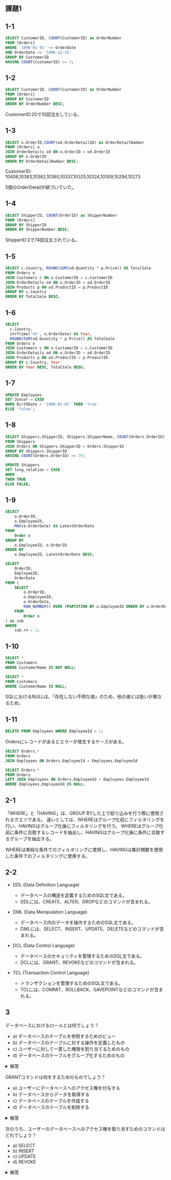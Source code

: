 ## 課題1

## 1-1
````sql
SELECT CustomerID, COUNT(CustomerID) as OrderNumber
FROM [Orders]
WHERE '1996-01-01' <= OrderDate
AND OrderDate <= '1996-12-31'
GROUP BY CustomerID
HAVING COUNT(CustomerID) >= 3;
````

## 1-2
````sql
SELECT CustomerID, COUNT(CustomerID) as OrderNumber
FROM [Orders]
GROUP BY CustomerID
ORDER BY OrderNumber DESC;
````

CustomerID:20で10回注文している。

## 1-3
````sql
SELECT o.OrderID,COUNT(od.OrderDetailID) as OrderDetailNumber
FROM [Orders] o
JOIN OrderDetails od ON o.OrderID = od.OrderID
GROUP BY o.OrderID
ORDER BY OrderDetailNumber DESC;
````

CustomerID: 10406,10393,10382,10360,10337,10325,10324,10309,10294,10273

5個のOrderDetailが紐づいていた。

## 1-4
````sql
SELECT ShipperID, COUNT(OrderID) as ShipperNumber
FROM [Orders]
GROUP BY ShipperID
ORDER BY ShipperNumber DESC;
````
ShipperID:2で74回注文されている。

## 1-5
````sql
SELECT c.Country, ROUND(SUM(od.Quantity * p.Price)) AS TotalSale
FROM Orders o
JOIN Customers c ON o.CustomerID = c.CustomerID
JOIN OrderDetails od ON o.OrderID = od.OrderID
JOIN Products p ON od.ProductID = p.ProductID
GROUP BY c.Country
ORDER BY TotalSale DESC;
````

## 1-6
````sql
SELECT
  c.Country,
  strftime('%Y', o.OrderDate) AS Year,
  ROUND(SUM(od.Quantity * p.Price)) AS TotalSale
FROM Orders o
JOIN Customers c ON o.CustomerID = c.CustomerID
JOIN OrderDetails od ON o.OrderID = od.OrderID
JOIN Products p ON od.ProductID = p.ProductID
GROUP BY c.Country, Year
ORDER BY Year DESC, TotalSale DESC;
````

## 1-7
````sql
UPDATE Employees
SET Junior = CASE
WHEN BirthDate > '1960-01-01' THEN 'true'
ELSE 'false';
````

## 1-8
````sql
SELECT Shippers.ShipperID, Shippers.ShipperName, COUNT(Orders.OrderID) AS NumberOfOrders
FROM Shippers
JOIN Orders ON Shippers.ShipperID = Orders.ShipperID
GROUP BY Shippers.ShipperID
HAVING COUNT(Orders.OrderID) >= 70;
````

````sql
UPDATE Shippers
SET long_relation = CASE
WHEN 
THEN TRUE
ELSE FALSE;
````

## 1-9
````sql
SELECT 
    o.OrderID, 
    o.EmployeeID, 
    MAX(o.OrderDate) AS LatestOrderDate
FROM 
    Order o
GROUP BY 
    o.EmployeeID, o.OrderID
ORDER BY 
    o.EmployeeID, LatestOrderDate DESC;
````

````sql
SELECT 
    OrderID, 
    EmployeeID, 
    OrderDate
FROM (
    SELECT 
        o.OrderID, 
        o.EmployeeID, 
        o.OrderDate,
        ROW_NUMBER() OVER (PARTITION BY o.EmployeeID ORDER BY o.OrderDate DESC, o.OrderID DESC) as rn
    FROM 
        Order o
) as sub
WHERE 
    sub.rn = 1;
````

## 1-10
````sql
SELECT *
FROM Customers
WHERE CustomerName IS NOT NULL;
````

````sql
SELECT *
FROM Customers
WHERE CustomerName IS NULL;
````

SQLにおけるNULLは、「存在しない不明な値」のため、他の値とは扱いが異なるため。

## 1-11

````sql
DELETE FROM Employees WHERE EmployeeId = 1;
````

Ordersにレコードがあるとエラーが発生するケースがある。

````sql
SELECT Orders.*
FROM Orders
JOIN Employees ON Orders.EmployeeId = Employees.EmployeeId
````

````sql
SELECT Orders.*
FROM Orders
LEFT JOIN Employees ON Orders.EmployeeId = Employees.EmployeeId
WHERE Employees.EmployeeId IS NULL;
````


## 2-1
「WHERE」と「HAVING」は、GROUP BYした上で絞り込みを行う際に使用されるクエリである。
違いとしては、WHEREはグループ化前にフィルタリングを行い、HAVINGはグループ化後にフィルタリングを行う。
WHEREはグループ化前に条件に合致するレコードを抽出し、HAVINGはグループ化後に条件に合致するグループを抽出する。

WHEREは単純な条件でのフィルタリングに使用し、HAVINGは集計関数を使用した条件でのフィルタリングに使用する。

## 2-2
- DDL (Data Definition Language)
  - データベースの構造を定義するためのSQL文である。
  - DDLには、CREATE、ALTER、DROPなどのコマンドが含まれる。

- DML (Data Manipulation Language)
  - データベース内のデータを操作するためのSQL文である。
  - DMLには、SELECT、INSERT、UPDATE、DELETEなどのコマンドが含まれる。

- DCL (Data Control Language)
  - データベースのセキュリティを管理するためのSQL文である。
  - DCLには、GRANT、REVOKEなどのコマンドが含まれる。

- TCL (Transaction Control Language)
  - トランザクションを管理するためのSQL文である。
  - TCLには、COMMIT、ROLLBACK、SAVEPOINTなどのコマンドが含まれる。

## 3

データベースにおけるロールとは何でしょう？

- a) データベースのテーブルを参照するためのビュー
- b) データベースのテーブルに対する操作を定義したもの
- c) ユーザーに対して一貫した権限を割り当てるためのもの
- d) データベースのテーブルをグループ化するためのもの

<details>
<summary>解答</summary>
c) ユーザーに対して一貫した権限を割り当てるためのもの
</details>


GRANTコマンドは何をするためのものでしょう？

- a) ユーザーにデータベースへのアクセス権を付与する
- b) データベースからデータを取得する
- c) データベースのテーブルを作成する
- d) データベースのテーブルを削除する

<details>
<summary>解答</summary>
a) ユーザーにデータベースへのアクセス権を付与する
</details>


次のうち、ユーザーのデータベースへのアクセス権を取り消すためのコマンドはどれでしょう？

- a) SELECT
- b) INSERT
- c) UPDATE
- d) REVOKE

<details>
<summary>解答</summary>
d) REVOKE
</details>
